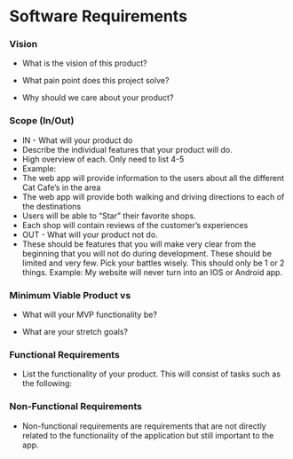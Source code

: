 # Software Requirements

### Vision

- What is the vision of this product?

- What pain point does this project solve?

- Why should we care about your product?

### Scope (In/Out)

- IN - What will your product do
- Describe the individual features that your product will do.
- High overview of each. Only need to list 4-5
- Example:
- The web app will provide information to the users about all the different Cat Cafe’s in the area
- The web app will provide both walking and driving directions to each of the destinations
- Users will be able to “Star” their favorite shops.
- Each shop will contain reviews of the customer’s experiences
- OUT - What will your product not do.
- These should be features that you will make very clear from the beginning that you will not do during development. These should be limited and very few. Pick your battles wisely. This should only be 1 or 2 things. Example: My website will never turn into an IOS or Android app.

### Minimum Viable Product vs

- What will your MVP functionality be?

- What are your stretch goals?

### Functional Requirements

- List the functionality of your product. This will consist of tasks such as the following:

### Non-Functional Requirements

- Non-functional requirements are requirements that are not directly related to the functionality of the application but still important to the app.
